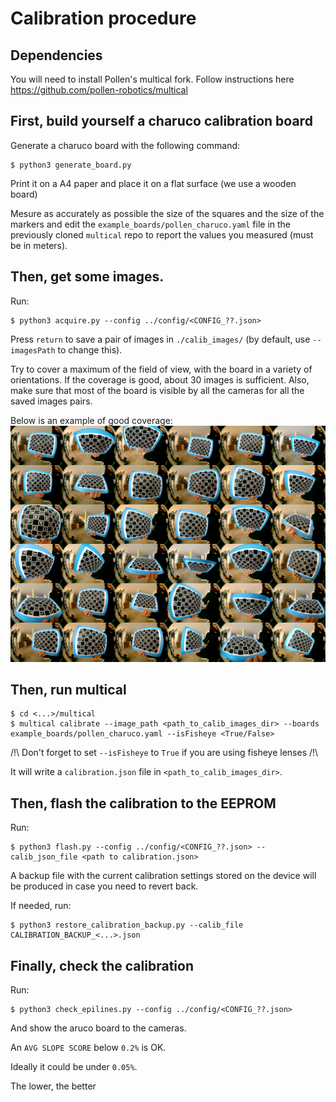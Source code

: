 # Calibration procedure

## Dependencies

You will need to install Pollen's multical fork. Follow instructions here https://github.com/pollen-robotics/multical

## First, build yourself a charuco calibration board

Generate a charuco board with the following command:

```console
$ python3 generate_board.py
```

Print it on a A4 paper and place it on a flat surface (we use a wooden board)

Mesure as accurately as possible the size of the squares and the size of the markers and edit the `example_boards/pollen_charuco.yaml` file in the previously cloned `multical` repo to report the values you measured (must be in meters).

## Then, get some images.

Run: 
```console
$ python3 acquire.py --config ../config/<CONFIG_??.json>
```

Press `return` to save a pair of images in `./calib_images/` (by default, use `--imagesPath` to change this).

Try to cover a maximum of the field of view, with the board in a variety of orientations. If the coverage is good, about 30 images is sufficient.
Also, make sure that most of the board is visible by all the cameras for all the saved images pairs.

Below is an example of good coverage:
![mosaic](assets/mosaic.png)


## Then, run multical 

```console
$ cd <...>/multical
$ multical calibrate --image_path <path_to_calib_images_dir> --boards example_boards/pollen_charuco.yaml --isFisheye <True/False>
```

/!\ Don't forget to set `--isFisheye` to `True` if you are using fisheye lenses /!\

It will write a `calibration.json` file in `<path_to_calib_images_dir>`.

## Then, flash the calibration to the EEPROM

Run:
```console
$ python3 flash.py --config ../config/<CONFIG_??.json> --calib_json_file <path to calibration.json>
```

A backup file with the current calibration settings stored on the device will be produced in case you need to revert back. 

If needed, run:
```console
$ python3 restore_calibration_backup.py --calib_file CALIBRATION_BACKUP_<...>.json  
```

## Finally, check the calibration

Run:
```console
$ python3 check_epilines.py --config ../config/<CONFIG_??.json>
```
And show the aruco board to the cameras.

An `AVG SLOPE SCORE` below `0.2%` is OK.

Ideally it could be under `0.05%`.

The lower, the better

